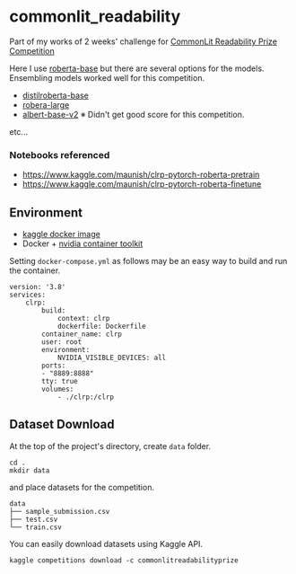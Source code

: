 # commonlit_readability
Part of my works of 2 weeks' challenge for [CommonLit Readability Prize Competition](https://www.kaggle.com/c/commonlitreadabilityprize)

Here I use [roberta-base](https://huggingface.co/roberta-base) but there are several options for the models.
Ensembling models worked well for this competition.
* [distilroberta-base](https://huggingface.co/distilroberta-base)
* [robera-large](https://huggingface.co/roberta-large)
* [albert-base-v2](https://huggingface.co/albert-base-v2) ※ Didn't get good score for this competition.  

etc...

### Notebooks referenced
* https://www.kaggle.com/maunish/clrp-pytorch-roberta-pretrain
* https://www.kaggle.com/maunish/clrp-pytorch-roberta-finetune

## Environment
* [kaggle docker image](https://github.com/Kaggle/docker-python)
* Docker + [nvidia container toolkit](https://docs.nvidia.com/datacenter/cloud-native/container-toolkit/install-guide.html)

Setting `docker-compose.yml` as follows may be an easy way to build and run the container.
```docker
version: '3.8'
services:
    clrp:
        build:
            context: clrp
            dockerfile: Dockerfile
        container_name: clrp
        user: root
        environment:
            NVIDIA_VISIBLE_DEVICES: all
        ports:
        - "8889:8888"
        tty: true
        volumes:
            - ./clrp:/clrp
```

## Dataset Download
At the top of the project's directory, create `data` folder.
```
cd .
mkdir data
```
and place datasets for the competition.
```
data
├── sample_submission.csv
├── test.csv
└── train.csv
```
You can easily download datasets using Kaggle API.
```
kaggle competitions download -c commonlitreadabilityprize
```
